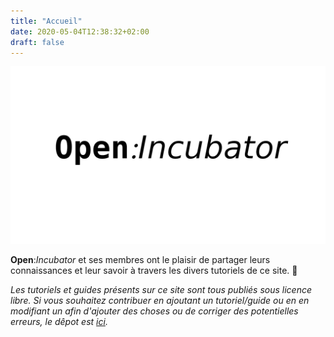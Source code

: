 ```yaml
---
title: "Accueil"
date: 2020-05-04T12:38:32+02:00
draft: false
---
```

![Open:Incubator](/images/openincubator.png)

**Open**:*Incubator* et ses membres ont le plaisir de partager leurs connaissances et leur savoir à travers les divers tutoriels de ce site. 👋

*Les tutoriels et guides présents sur ce site sont tous publiés sous licence libre.*
*Si vous souhaitez contribuer en ajoutant un tutoriel/guide ou en en modifiant un afin d'ajouter des choses ou de corriger des potentielles erreurs, le dêpot est [ici](https://git.openincubator.tech/open-incubator/wiki).*
